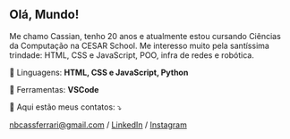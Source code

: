 ## Olá, Mundo!
Me chamo Cassian, tenho 20 anos e atualmente estou cursando Ciências da Computação na CESAR School.
Me interesso muito pela santíssima trindade: HTML, CSS e JavaScript, POO, infra de redes e robótica. 

🦄 Linguagens: **HTML, CSS e JavaScript, Python**

💼 Ferramentas: **VSCode**

💌 Aqui estão meus contatos: ⤵️

 nbcassferrari@gmail.com / [LinkedIn](https://www.linkedin.com/in/cassian-vasconcelos-ferrari/) / [Instagram](https://www.instagram.com/cassianvasc/)
